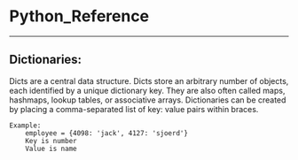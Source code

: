 # Python_Reference
------------------

## Dictionaries:
Dicts are a central data structure. Dicts store an arbitrary number of objects, each 
identified by a unique dictionary key. They are also often called maps, hashmaps, lookup tables, or 
associative arrays. Dictionaries can be created by placing a comma-separated list of key: value pairs 
within braces.

    Example: 
        employee = {4098: 'jack', 4127: 'sjoerd'}
        Key is number
        Value is name

